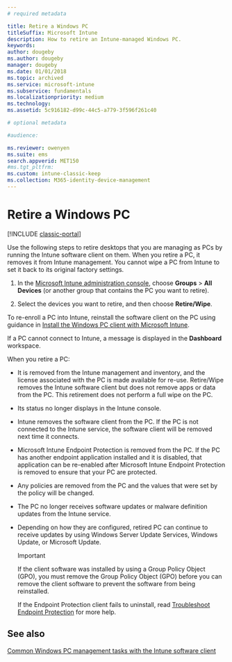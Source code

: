 ```yaml
---
# required metadata

title: Retire a Windows PC 
titleSuffix: Microsoft Intune
description: How to retire an Intune-managed Windows PC.
keywords:
author: dougeby
ms.author: dougeby
manager: dougeby
ms.date: 01/01/2018
ms.topic: archived
ms.service: microsoft-intune
ms.subservice: fundamentals
ms.localizationpriority: medium
ms.technology:
ms.assetid: 5c916182-d99c-44c5-a779-3f596f261c40

# optional metadata

#audience:

ms.reviewer: owenyen
ms.suite: ems
search.appverid: MET150
#ms.tgt_pltfrm:
ms.custom: intune-classic-keep
ms.collection: M365-identity-device-management
---
```


# Retire a Windows PC

[!INCLUDE [classic-portal](../includes/classic-portal.md)]

Use the following steps to retire desktops that you are managing as PCs by running the Intune software client on them. When you retire a PC, it removes it from Intune management. You cannot wipe a PC from Intune to set it back to its original factory settings.

1. In the [Microsoft Intune administration console](https://manage.microsoft.com/), choose **Groups** &gt; **All Devices** (or another group that contains the PC you want to retire).

2. Select the devices you want to retire, and then choose **Retire/Wipe**.

To re-enroll a PC into Intune, reinstall the software client on the PC using guidance in [Install the Windows PC client with Microsoft Intune](install-the-windows-pc-client-with-microsoft-intune.md).

If a PC cannot connect to Intune, a message is displayed in the **Dashboard** workspace.

When you retire a PC:

- It is removed from the Intune management and inventory, and the license associated with the PC is made available for re-use. Retire/Wipe removes the Intune software client but does not remove apps or data from the PC. This retirement does not perform a full wipe on the PC.

- Its status no longer displays in the Intune console.

- Intune removes the software client from the PC. If the PC is not connected to the Intune service, the software client will be removed next time it connects.

- Microsoft Intune Endpoint Protection is removed from the PC. If the PC has another endpoint application installed and it is disabled, that application can be re-enabled after Microsoft Intune Endpoint Protection is removed to ensure that your PC are protected.

- Any policies are removed from the PC and the values that were set by the policy will be changed.

- The PC no longer receives software updates or malware definition updates from the Intune service.

- Depending on how they are configured, retired PC can continue to receive updates by using Windows Server Update Services, Windows Update, or Microsoft Update.

    > [!IMPORTANT]
    > If the client software was installed by using a Group Policy Object (GPO), you must remove the Group Policy Object (GPO) before you can remove the client software to prevent the software from being reinstalled.

    If the Endpoint Protection client fails to uninstall, read [Troubleshoot Endpoint Protection](/intune/troubleshoot-endpoint-protection-in-microsoft-intune) for more help.

## See also

[Common Windows PC management tasks with the Intune software client](common-windows-pc-management-tasks-with-the-microsoft-intune-computer-client.md)
